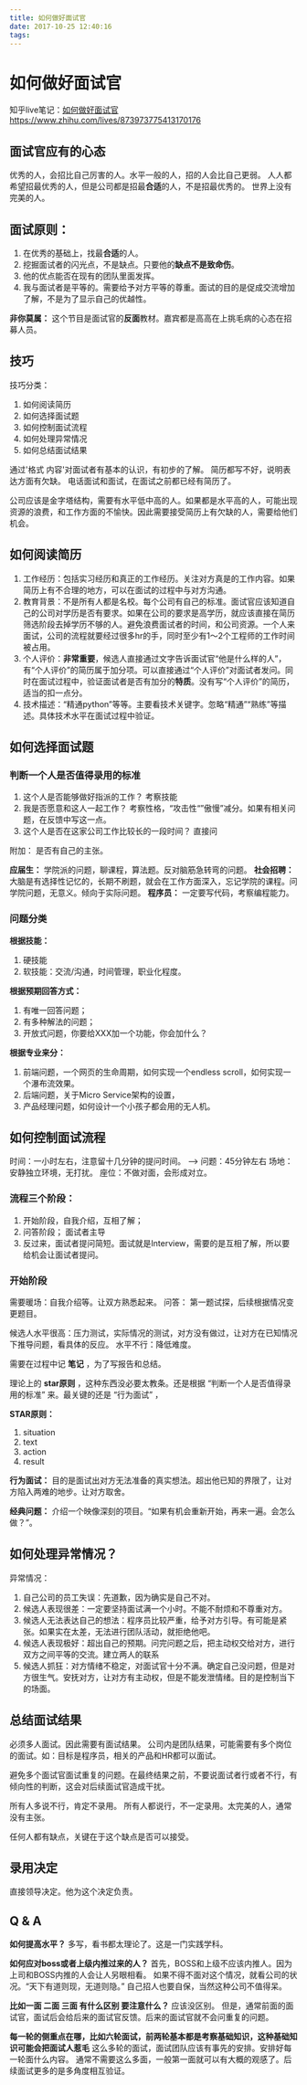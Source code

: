 ```yaml
---
title: 如何做好面试官
date: 2017-10-25 12:40:16
tags:
---
```


# 如何做好面试官

知乎live笔记：[如何做好面试官](https://www.zhihu.com/lives/873973775413170176)
https://www.zhihu.com/lives/873973775413170176

## 面试官应有的心态
优秀的人，会招比自己厉害的人。水平一般的人，招的人会比自己更弱。
人人都希望招最优秀的人，但是公司都是招最**合适**的人，不是招最优秀的。
世界上没有完美的人。

## 面试原则：

1. 在优秀的基础上，找最**合适**的人。
2. 挖掘面试者的闪光点，不是缺点。只要他的**缺点不是致命伤**。
3. 他的优点能否在现有的团队里面发挥。
4. 我与面试者是平等的。需要给予对方平等的尊重。面试的目的是促成交流增加了解，不是为了显示自己的优越性。

**非你莫属：** 这个节目是面试官的**反面**教材。嘉宾都是高高在上挑毛病的心态在招募人员。



## 技巧

技巧分类：

1. 如何阅读简历
2. 如何选择面试题
3. 如何控制面试流程
4. 如何处理异常情况
5. 如何总结面试结果

通过'格式 内容'对面试者有基本的认识，有初步的了解。
简历都写不好，说明表达方面有欠缺。
电话面试和面试，在面试之前都已经有简历了。

公司应该是金字塔结构，需要有水平低中高的人。如果都是水平高的人，可能出现资源的浪费，和工作方面的不愉快。因此需要接受简历上有欠缺的人，需要给他们机会。

## 如何阅读简历

1. 工作经历：包括实习经历和真正的工作经历。关注对方真是的工作内容。如果简历上有不合理的地方，可以在面试的过程中与对方沟通。
2. 教育背景：不是所有人都是名校。每个公司有自己的标准。面试官应该知道自己的公司对学历是否有要求。如果在公司的要求是高学历，就应该直接在简历筛选阶段去掉学历不够的人。避免浪费面试者的时间，和公司资源。一个人来面试，公司的流程就要经过很多hr的手，同时至少有1～2个工程师的工作时间被占用。
3. 个人评价：**非常重要**，候选人直接通过文字告诉面试官“他是什么样的人”，有“个人评价”的简历属于加分项。可以直接通过“个人评价”对面试者发问。同时在面试过程中，验证面试者是否有加分的**特质**。没有写“个人评价”的简历，适当的扣一点分。
4. 技术描述：“精通python”等等。主要看技术关键字。忽略“精通”“熟练”等描述。具体技术水平在面试过程中验证。

## 如何选择面试题

### 判断一个人是否值得录用的标准

1. 这个人是否能够做好指派的工作？ 考察技能
2. 我是否愿意和这人一起工作？ 考察性格，“攻击性“”傲慢”减分。如果有相关问题，在反馈中写这一点。
3. 这个人是否在这家公司工作比较长的一段时间？ 直接问

附加： 是否有自己的主张。

**应届生：** 学院派的问题，聊课程，算法题。反对脑筋急转弯的问题。
**社会招聘：** 大脑是有选择性记忆的，长期不刷题，就会在工作方面深入，忘记学院的课程。问学院问题，无意义。倾向于实际问题。
**程序员：** 一定要写代码，考察编程能力。

### 问题分类
**根据技能：**

1. 硬技能
2. 软技能：交流/沟通，时间管理，职业化程度。


**根据预期回答方式：**

1. 有唯一回答问题；
2. 有多种解法的问题；
3. 开放式问题，你要给XXX加一个功能，你会加什么？

**根据专业来分：**

1. 前端问题，一个网页的生命周期，如何实现一个endless scroll，如何实现一个瀑布流效果。
2. 后端问题，关于Micro Service架构的设置，
3. 产品经理问题，如何设计一个小孩子都会用的无人机。

## 如何控制面试流程

时间：一小时左右，注意留十几分钟的提问时间。 --> 问题：45分钟左右
场地：安静独立环境，无打扰。
座位：不做对面，会形成对立。

### 流程三个阶段：

1. 开始阶段，自我介绍，互相了解；
2. 问答阶段； 面试者主导
3. 反过来，面试者提问简短。面试就是Interview，需要的是互相了解，所以要给机会让面试者提问。

### 开始阶段

需要暖场：自我介绍等。让双方熟悉起来。
问答： 第一题试探，后续根据情况变更题目。

候选人水平很高：压力测试，实际情况的测试，对方没有做过，让对方在已知情况下推导问题，看具体的反应。
水平不行：降低难度。

需要在过程中记 **笔记** ，为了写报告和总结。

理论上的 **star原则** ，这种东西没必要太教条。还是根据 “判断一个人是否值得录用的标准” 来。最关键的还是 “行为面试” ，

**STAR原则：**

1. situation
2. text
3. action
4. result

**行为面试：** 目的是面试出对方无法准备的真实想法。超出他已知的界限了，让对方陷入两难的地步。让对方取舍。

**经典问题：** 介绍一个映像深刻的项目。“如果有机会重新开始，再来一遍。会怎么做？”。

## 如何处理异常情况？

异常情况：

1. 自己公司的员工失误：先道歉，因为确实是自己不对。
2. 候选人表现很差：一定要坚持面试满一个小时。不能不耐烦和不尊重对方。
3. 候选人无法表达自己的想法：程序员比较严重，给予对方引导。有可能是紧张。如果实在太差，无法进行团队活动，就拒绝他吧。
4. 候选人表现极好：超出自己的预期。问完问题之后，把主动权交给对方，进行双方之间平等的交流。建立两人的联系
5. 候选人抓狂：对方情绪不稳定，对面试官十分不满。确定自己没问题，但是对方很生气。安抚对方，让对方有主动权，但是不能发泄情绪。目的是控制当下的场面。

## 总结面试结果

必须多人面试。因此需要有面试结果。
公司内是团队结果，可能需要有多个岗位的面试。如：目标是程序员，相关的产品和HR都可以面试。

避免多个面试官面试重复的问题。在最终结果之前，不要说面试者行或者不行，有倾向性的判断，这会对后续面试官造成干扰。

所有人多说不行，肯定不录用。
所有人都说行，不一定录用。太完美的人，通常没有主张。

任何人都有缺点，关键在于这个缺点是否可以接受。

## 录用决定

直接领导决定。他为这个决定负责。

## Q & A

**如何提高水平？**
多写，看书都太理论了。这是一门实践学科。

**如何应对boss或者上级内推过来的人？**
首先，BOSS和上级不应该内推人。因为上司和BOSS内推的人会让人另眼相看。
如果不得不面对这个情况，就看公司的状况。“天下有道则现，无道则隐。”
自己招人也要自保，当然这种公司不值得呆。

**比如一面 二面 三面 有什么区别 要注意什么？**
应该没区别。
但是，通常前面的面试官，面试后会给后来的面试官反馈。后来的面试官就不会问重复的问题。

**每一轮的侧重点在哪，比如六轮面试，前两轮基本都是考察基础知识，这种基础知识可能会把面试人惹毛**
这么多轮的面试，面试团队应该有事先的安排。安排好每一轮面什么内容。
通常不需要这么多面，一般第一面就可以有大概的观感了。后续面试更多的是多角度相互验证。